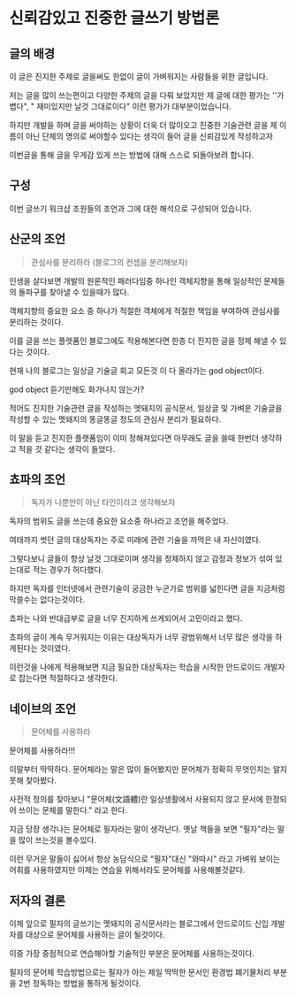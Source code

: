 # 신뢰감있고 진중한 글쓰기 방법론



## 글의 배경

이 글은 진지한 주제로 글을써도 한없이 글이 가벼워지는 사람들을 위한 글입니다.

저는 글을 많이 쓰는편이고 다양한 주제의 글을 다뤄 보았지만 제 글에 대한 평가는 ''가볍다", " 재미있지만 날것 그대로이다" 이런 평가가 대부분이었습니다.

하지만 개발을 하며 글을 써야하는 상황이 더욱 더 많이오고 진중한 기술관련 글을 제 이름이 아닌 단체의 명의로 써야할수 있다는 생각이 들어 글을 신뢰감있게 작성하고자

이번글을 통해 글을 무게감 있게 쓰는 방법에 대해 스스로 되돌아보려 합니다.  



## 구성

이번 글쓰기 워크샵 조원들의 조언과 그에 대한 해석으로 구성되어 있습니다. 



## 산군의 조언

> 관심사를 분리하라 (블로그의 컨셉을 분리해보자)

인생을 살다보면 개발의 원론적인 패러다임중 하나인 객체지향을 통해 일상적인 문제들의 돌파구를 찾아낼 수 있을때가 많다.

객체지향의 중요한 요소 중 하나가 적절한 객체에게 적절한 책임을 부여하여 관심사를 분리하는 것이다.

이를 글을 쓰는 플렛폼인 블로그에도 적용해본다면 한층 더 진지한 글을 정제 해낼 수 있다는 것이다.

현재 나의 블로그는 일상글 기술글 회고 모든것 이 다 올라가는 god object이다.

god object 듣기만해도 화가나지 않는가?

적어도 진지한 기술관련 글을 작성하는 멧돼지의 공식문서, 일상글 및 가벼운 기술글을 작성할 수 있는 멧돼지의 똥글똥글 정도의 관심사 분리가 필요하다.

이 말을 듣고 진지한 플랫폼임이 이미 정해져있다면 아무래도 글을 쓸때 한번더 생각하고 적을 것 같다는 생각이 들었다. 



## 쵸파의 조언

> 독자가 나뿐만이 아닌 타인이라고 생각해보자

독자의 범위도 글을 쓰는데 중요한 요소중 하나라고 조언을 해주었다.

여태까지 썻던 글의 대상독자는 주로 미래에 관련 기술을 까먹은 내 자신이였다.

그렇다보니 글들이 항상 날것 그대로이며 생각을 정제하지 않고 감정과 정보가 섞여 있는대로 적는 경우가 허다했다.

하지만 독자를 인터넷에서 관련기술이 궁금한 누군가로 범위를 넓힌다면 글을 지금처럼 막쓸수는 없다는것이다.

쵸파는 나와 반대급부로 글을 너무 진지하게 쓰게되어서 고민이라고 했다. 

쵸파의 글이 계속 무거워지는 이유는 대상독자가 너무 광범위해서 너무 많은 생각을 하게된다는 것이였다.

이런것을 나에게 적용해보면 지금 필요한 대상독자는 학습을 시작한 안드로이드 개발자로 잡는다면 적절하다고 생각한다.



## 네이브의 조언

> 문어체를 사용하라

문어체를 사용하라!!!

이말부터 딱딱하다. 문어체라는 말은 많이 들어봤지만 문어체가 정확히 무엇인지는 알지못해 찾아봤다.

사전적 정의를 찾아보니 "문어체(文語體)란 일상생활에서 사용되지 않고 문서에 한정되어 쓰이는 문체를 말한다." 라고 한다.

지금 당장 생각나는 문어체로 필자라는 말이 생각난다. 옛날 책들을 보면 "필자"라는 말을 많이 쓰는것을 볼수있다.

이런 무거운 말들이 싫어서 항상 농담식으로 "필자"대신 "와따시" 라고 가벼워 보이는 어휘를 사용하였지만 이제는 연습을 위해서라도 문어체를 사용해볼것같다. 





## 저자의 결론

이제 앞으로 필자의 글쓰기는 멧돼지의 공식문서라는 블로그에서 안드로이드 신입 개발자를 대상으로 문어체를 사용하는 글이 될것이다.

이중 가장 중점적으로 연습해야할 기술적인 부분은 문어체를 사용하는것이다.

필자의 문어체 학습방법으로는 필자가 아는 제일 딱딱한 문서인 환경법 폐기물처리 부분을 2번 정독하는 방법을 통하게 될것이다.
